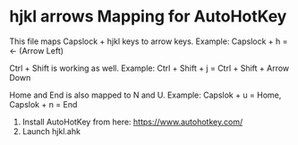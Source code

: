 # hjkl arrows Mapping for AutoHotKey

This file maps Capslock + hjkl keys to arrow keys. 
Example: Capslock + h = <- (Arrow Left)

Ctrl + Shift is working as well. 
Example: Ctrl + Shift + j = Ctrl + Shift + Arrow Down

Home and End is also mapped to N and U. 
Example: Capslok + u = Home, Capslok + n = End

1. Install AutoHotKey from here: https://www.autohotkey.com/
2. Launch hjkl.ahk

